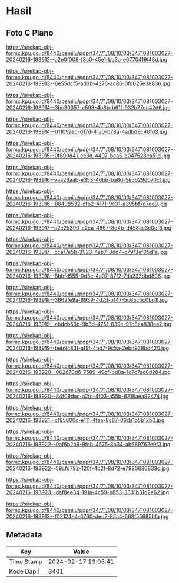 # Hasil

## Foto C Plano

https://sirekap-obj-formc.kpu.go.id/8440/pemilu/pdpr/34/71/08/10/03/3471081003027-20240216-193912--a2e0f008-f8c0-45e1-bb3a-e6770419f48d.jpg

https://sirekap-obj-formc.kpu.go.id/8440/pemilu/pdpr/34/71/08/10/03/3471081003027-20240216-193913--6e55dcf5-ad3b-4276-ac86-0fd025e38836.jpg

https://sirekap-obj-formc.kpu.go.id/8440/pemilu/pdpr/34/71/08/10/03/3471081003027-20240216-193914--3bc30357-c598-4b8b-b61f-932b77ec42d6.jpg

https://sirekap-obj-formc.kpu.go.id/8440/pemilu/pdpr/34/71/08/10/03/3471081003027-20240216-193914--01109aec-d17d-41a0-b78a-4adbd9c40fd3.jpg

https://sirekap-obj-formc.kpu.go.id/8440/pemilu/pdpr/34/71/08/10/03/3471081003027-20240216-193915--0f890d41-ce3d-4407-bca5-b047528ea51d.jpg

https://sirekap-obj-formc.kpu.go.id/8440/pemilu/pdpr/34/71/08/10/03/3471081003027-20240216-193916--7aa26aab-e353-46bb-ba8d-5e5629d070c1.jpg

https://sirekap-obj-formc.kpu.go.id/8440/pemilu/pdpr/34/71/08/10/03/3471081003027-20240216-193916--88408532-cfb2-4171-9e31-a395bf7d7de9.jpg

https://sirekap-obj-formc.kpu.go.id/8440/pemilu/pdpr/34/71/08/10/03/3471081003027-20240216-193917--a2e25390-e2ca-4867-8d4b-d458ac3c0ef8.jpg

https://sirekap-obj-formc.kpu.go.id/8440/pemilu/pdpr/34/71/08/10/03/3471081003027-20240216-193917--ccaf7e5b-3923-4ab7-8dd4-c79f3ef05d1e.jpg

https://sirekap-obj-formc.kpu.go.id/8440/pemilu/pdpr/34/71/08/10/03/3471081003027-20240216-193918--8bbfd555-0d3c-4a97-87f2-7da233dbd806.jpg

https://sirekap-obj-formc.kpu.go.id/8440/pemilu/pdpr/34/71/08/10/03/3471081003027-20240216-193918--3662fe9a-8939-4d7d-b147-5c65c5c0bd1f.jpg

https://sirekap-obj-formc.kpu.go.id/8440/pemilu/pdpr/34/71/08/10/03/3471081003027-20240216-193919--ebdcb63b-9b3d-4751-839e-97c8ea838ea2.jpg

https://sirekap-obj-formc.kpu.go.id/8440/pemilu/pdpr/34/71/08/10/03/3471081003027-20240216-193919--beb9c83f-af9f-4bd7-9c5a-2ebd938bd420.jpg

https://sirekap-obj-formc.kpu.go.id/8440/pemilu/pdpr/34/71/08/10/03/3471081003027-20240216-193920--062670d6-7589-49cf-bd8a-1d7c7ac8d284.jpg

https://sirekap-obj-formc.kpu.go.id/8440/pemilu/pdpr/34/71/08/10/03/3471081003027-20240216-193920--84f09dac-a2fc-4f03-a55b-8218aea92474.jpg

https://sirekap-obj-formc.kpu.go.id/8440/pemilu/pdpr/34/71/08/10/03/3471081003027-20240216-193921--c195600c-e111-4faa-8c87-06da1b5b12b0.jpg

https://sirekap-obj-formc.kpu.go.id/8440/pemilu/pdpr/34/71/08/10/03/3471081003027-20240216-193922--0af6b2b9-9feb-4575-8b34-ab689762e9f3.jpg

https://sirekap-obj-formc.kpu.go.id/8440/pemilu/pdpr/34/71/08/10/03/3471081003027-20240216-193922--59cfd782-120f-4b2f-8d72-e7980686833c.jpg

https://sirekap-obj-formc.kpu.go.id/8440/pemilu/pdpr/34/71/08/10/03/3471081003027-20240216-193923--daf8ee34-191a-4c59-b853-3331b31d2e62.jpg

https://sirekap-obj-formc.kpu.go.id/8440/pemilu/pdpr/34/71/08/10/03/3471081003027-20240216-193913--f02124e4-0760-4ec2-95a4-668f55685bfa.jpg


## Metadata

| Key        | Value               |
| ---------- | ------------------- |
| Time Stamp | 2024-02-17 13:05:41 |
| Kode Dapil | 3401                |



